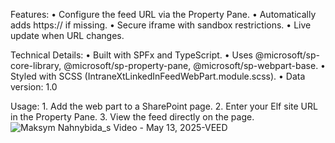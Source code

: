 Features:
	•	Configure the feed URL via the Property Pane.
	•	Automatically adds https:// if missing.
	•	Secure iframe with sandbox restrictions.
	•	Live update when URL changes.

Technical Details:
	•	Built with SPFx and TypeScript.
	•	Uses @microsoft/sp-core-library, @microsoft/sp-property-pane, @microsoft/sp-webpart-base.
	•	Styled with SCSS (IntraneXtLinkedInFeedWebPart.module.scss).
	•	Data version: 1.0

Usage:
	1.	Add the web part to a SharePoint page.
	2.	Enter your Elf site URL in the Property Pane.
	3.	View the feed directly on the page.
![Maksym Nahnybida_s Video - May 13, 2025-VEED](https://github.com/user-attachments/assets/d5e2a8cb-a06c-475b-815b-9ca704f2f9e7)
